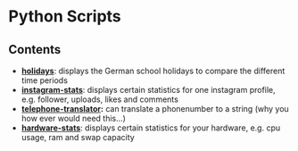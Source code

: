 # Python Scripts

## Contents

- **[holidays](https://github.com/tim0-12432/python-tools/blob/main/holidays.py)**:
    displays the German school holidays to compare the different time periods
- **[instagram-stats](https://github.com/tim0-12432/python-tools/blob/main/instagram-stats.py)**:
    displays certain statistics for one instagram profile, e.g. follower, uploads, likes and comments
- **[telephone-translator](https://github.com/tim0-12432/python-tools/tree/main/telephone-translator):**
    can translate a phonenumber to a string (why you how ever would need this...)
- **[hardware-stats](https://github.com/tim0-12432/python-tools/blob/main/hardware-stats.py)**:
    displays certain statistics for your hardware, e.g. cpu usage, ram and swap capacity
